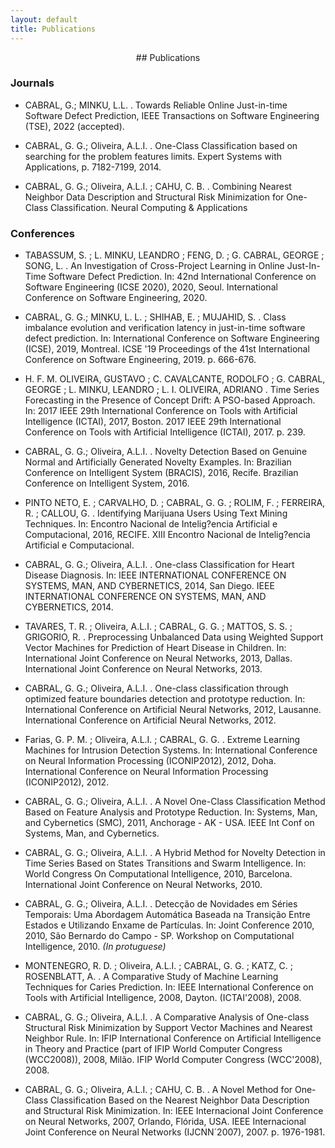 ```yaml
---
layout: default
title: Publications
---
```



<div align="center" markdown="1">
## Publications
</div>


### Journals
* CABRAL, G.; MINKU, L.L. . Towards Reliable Online Just-in-time Software Defect Prediction, IEEE Transactions on Software Engineering (TSE), 2022 (accepted).

* CABRAL, G. G.; Oliveira, A.L.I. . One-Class Classification based on searching for the problem features limits. Expert Systems with Applications, p. 7182-7199, 2014.

* CABRAL, G. G.; Oliveira, A.L.I. ; CAHU, C. B. . Combining Nearest Neighbor Data Description and Structural Risk Minimization for One-Class Classification. Neural Computing & Applications

### Conferences

* TABASSUM, S. ; L. MINKU, LEANDRO ; FENG, D. ; G. CABRAL, GEORGE ; SONG, L. . An Investigation of Cross-Project Learning in Online Just-In-Time Software Defect Prediction. In: 42nd International Conference on Software Engineering (ICSE 2020), 2020, Seoul. International Conference on Software Engineering, 2020.

* CABRAL, G. G.; MINKU, L. L. ; SHIHAB, E. ; MUJAHID, S. . Class imbalance evolution and verification latency in just-in-time software defect prediction. In: International Conference on Software Engineering (ICSE), 2019, Montreal. ICSE '19 Proceedings of the 41st International Conference on Software Engineering, 2019. p. 666-676.

* H. F. M. OLIVEIRA, GUSTAVO ; C. CAVALCANTE, RODOLFO ; G. CABRAL, GEORGE ; L. MINKU, LEANDRO ; L. I. OLIVEIRA, ADRIANO . Time Series Forecasting in the Presence of Concept Drift: A PSO-based Approach. In: 2017 IEEE 29th International Conference on Tools with Artificial Intelligence (ICTAI), 2017, Boston. 2017 IEEE 29th International Conference on Tools with Artificial Intelligence (ICTAI), 2017. p. 239.

* CABRAL, G. G.; Oliveira, A.L.I. . Novelty Detection Based on Genuine Normal and Artificially Generated Novelty Examples. In: Brazilian Conference on Intelligent System (BRACIS), 2016, Recife. Brazilian Conference on Intelligent System, 2016.

* PINTO NETO, E. ; CARVALHO, D. ; CABRAL, G. G. ; ROLIM, F. ; FERREIRA, R. ; CALLOU, G. . Identifying Marijuana Users Using Text Mining Techniques. In: Encontro Nacional de Intelig?encia Artificial e Computacional, 2016, RECIFE. XIII Encontro Nacional de Intelig?encia Artificial e Computacional.

* CABRAL, G. G.; Oliveira, A.L.I. . One-class Classification for Heart Disease Diagnosis. In: IEEE INTERNATIONAL CONFERENCE ON SYSTEMS, MAN, AND CYBERNETICS, 2014, San Diego. IEEE INTERNATIONAL CONFERENCE ON SYSTEMS, MAN, AND CYBERNETICS, 2014.

* TAVARES, T. R. ; Oliveira, A.L.I. ; CABRAL, G. G. ; MATTOS, S. S. ; GRIGORIO, R. . Preprocessing Unbalanced Data using Weighted Support Vector Machines for Prediction of Heart Disease in Children. In: International Joint Conference on Neural Networks, 2013, Dallas. International Joint Conference on Neural Networks, 2013.

* CABRAL, G. G.; Oliveira, A.L.I. . One-class classification through optimized feature boundaries detection and prototype reduction. In: International Conference on Artificial Neural Networks, 2012, Lausanne. International Conference on Artificial Neural Networks, 2012.

* Farias, G. P. M. ; Oliveira, A.L.I. ; CABRAL, G. G. . Extreme Learning Machines for Intrusion Detection Systems. In: International Conference on Neural Information Processing (ICONIP2012), 2012, Doha. International Conference on Neural Information Processing (ICONIP2012), 2012.

* CABRAL, G. G.; Oliveira, A.L.I. . A Novel One-Class Classification Method Based on Feature Analysis and Prototype Reduction. In: Systems, Man, and Cybernetics (SMC), 2011, Anchorage - AK - USA. IEEE Int Conf on Systems, Man, and Cybernetics.

* CABRAL, G. G.; Oliveira, A.L.I. . A Hybrid Method for Novelty Detection in Time Series Based on States Transitions and Swarm Intelligence. In: World Congress On Computational Intelligence, 2010, Barcelona. International Joint Conference on Neural Networks, 2010.

* CABRAL, G. G.; Oliveira, A.L.I. . Detecção de Novidades em Séries Temporais: Uma Abordagem Automática Baseada na Transição Entre Estados e Utilizando Enxame de Partículas. In: Joint Conference 2010, 2010, São Bernardo do Campo - SP. Workshop on Computational Intelligence, 2010. *(In protuguese)*

* MONTENEGRO, R. D. ; Oliveira, A.L.I. ; CABRAL, G. G. ; KATZ, C. ; ROSENBLATT, A. . A Comparative Study of Machine Learning Techniques for Caries Prediction. In: IEEE International Conference on Tools with Artificial Intelligence, 2008, Dayton. (ICTAI'2008), 2008.

*  CABRAL, G. G.; Oliveira, A.L.I. . A Comparative Analysis of One-class Structural Risk Minimization by Support Vector Machines and Nearest Neighbor Rule. In: IFIP International Conference on Artificial Intelligence in Theory and Practice (part of IFIP World Computer Congress (WCC2008)), 2008, Milão. IFIP World Computer Congress (WCC'2008), 2008.

* CABRAL, G. G.; Oliveira, A.L.I. ; CAHU, C. B. . A Novel Method for One-Class Classification Based on the Nearest Neighbor Data Description and Structural Risk Minimization. In: IEEE Internacional Joint Conference on Neural Networks, 2007, Orlando, Flórida, USA. IEEE Internacional Joint Conference on Neural Networks (IJCNN´2007), 2007. p. 1976-1981.

